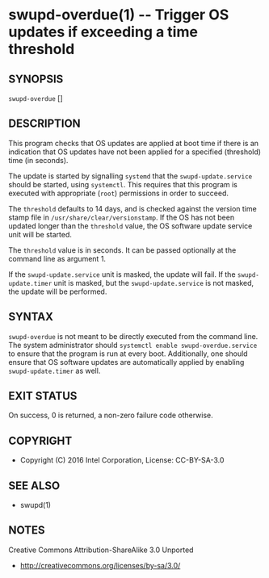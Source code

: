 swupd-overdue(1) -- Trigger OS updates if exceeding a time threshold
====================================================================

## SYNOPSIS

`swupd-overdue` [<threshold>]

## DESCRIPTION

This program checks that OS updates are applied at boot time if
there is an indication that OS updates have not been applied
for a specified (threshold) time (in seconds).

The update is started by signalling `systemd` that the
`swupd-update.service` should be started, using `systemctl`. This
requires that this program is executed with appropriate (`root`)
permissions in order to succeed.

The `threshold` defaults to 14 days, and is checked against the
version time stamp file in `/usr/share/clear/versionstamp`. If
the OS has not been updated longer than the `threshold` value,
the OS software update service unit will be started.

The `threshold` value is in seconds. It can be passed optionally
at the command line as argument 1.

If the `swupd-update.service` unit is masked, the update will
fail. If the `swupd-update.timer` unit is masked, but the
`swupd-update.service` is not masked, the update will be
performed.

## SYNTAX

`swupd-overdue` is not meant to be directly executed from the
command line. The system administrator should `systemctl enable
swupd-overdue.service` to ensure that the program is run at
every boot. Additionally, one should ensure that OS software
updates are automatically applied by enabling `swupd-update.timer`
as well.

## EXIT STATUS

On success, 0 is returned, a non-zero failure code otherwise.

## COPYRIGHT

 * Copyright (C) 2016 Intel Corporation, License: CC-BY-SA-3.0

## SEE ALSO

 * swupd(1)

## NOTES

Creative Commons Attribution-ShareAlike 3.0 Unported

 * http://creativecommons.org/licenses/by-sa/3.0/
